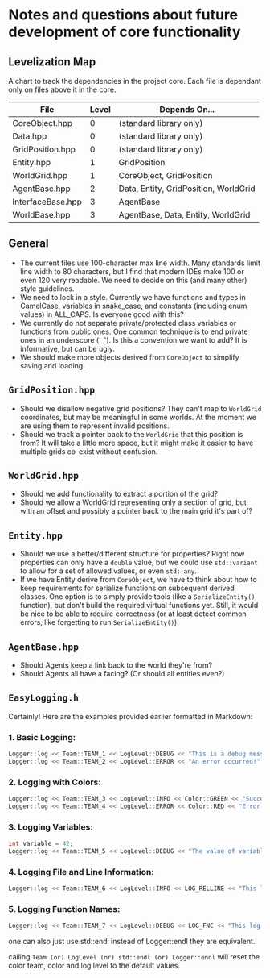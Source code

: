 # Notes and questions about future development of core functionality

## Levelization Map

A chart to track the dependencies in the project core.  Each file is dependant
only on files above it in the core.

| File              | Level | Depends On...                         |
| ----------------- | ----- | ------------------------------------- |
| CoreObject.hpp    | 0     | (standard library only)               |
| Data.hpp          | 0     | (standard library only)               |
| GridPosition.hpp  | 0     | (standard library only)               |
| Entity.hpp        | 1     | GridPosition                          |
| WorldGrid.hpp     | 1     | CoreObject, GridPosition              |
| AgentBase.hpp     | 2     | Data, Entity, GridPosition, WorldGrid |
| InterfaceBase.hpp | 3     | AgentBase                             |
| WorldBase.hpp     | 3     | AgentBase, Data, Entity, WorldGrid    |

## General

- The current files use 100-character max line width.  Many standards limit line width to 80 characters, but I find that modern IDEs make 100 or even 120 very readable.  We need to decide on this (and many other) style guidelines.
- We need to lock in a style.  Currently we have functions and types in CamelCase, variables in snake_case, and constants (including enum values) in ALL_CAPS.  Is everyone good with this?
- We currently do not separate private/protected class variables or functions from public ones.  One common technique is to end private ones in an underscore ('_').  Is this a convention we want to add?  It is informative, but can be ugly.
- We should make more objects derived from `CoreObject` to simplify saving and loading.

## `GridPosition.hpp`

- Should we disallow negative grid positions?  They can't map to `WorldGrid` coordinates, but may be meaningful in some worlds.  At the moment we are using them to represent invalid positions.
- Should we track a pointer back to the `WorldGrid` that this position is from?  It will take a little more space, but it might make it easier to have multiple grids co-exist without confusion.

## `WorldGrid.hpp`

- Should we add functionality to extract a portion of the grid?
- Should we allow a WorldGrid representing only a section of grid, but with an offset and possibly a pointer back to the main grid it's part of?

## `Entity.hpp`

- Should we use a better/different structure for properties?  Right now properties can only have a `double` value, but we could use `std::variant` to allow for a set of allowed values, or even `std::any`.
- If we have Entity derive from `CoreObject`, we have to think about how to keep requirements for serialize functions on subsequent derived classes.  One option is to simply provide tools (like a `SerializeEntity()` function), but don't build the required virtual functions yet.  Still, it would be nice to be able to require correctness (or at least detect common errors, like forgetting to run `SerializeEntity()`)

## `AgentBase.hpp`

- Should Agents keep a link back to the world they're from?
- Should Agents all have a facing?  (Or should all entities even?)


## `EasyLogging.h`

Certainly! Here are the examples provided earlier formatted in Markdown:

### 1. Basic Logging:
```cpp
Logger::log << Team::TEAM_1 << LogLevel::DEBUG << "This is a debug message." << Logger::endl;
Logger::log << Team::TEAM_2 << LogLevel::ERROR << "An error occurred!" << Logger::endl;
```

### 2. Logging with Colors:
```cpp
Logger::log << Team::TEAM_3 << LogLevel::INFO << Color::GREEN << "Success message." << Logger::endl;
Logger::log << Team::TEAM_4 << LogLevel::ERROR << Color::RED << "Error message." << Logger::endl;
```

### 3. Logging Variables:
```cpp
int variable = 42;
Logger::log << Team::TEAM_5 << LogLevel::DEBUG << "The value of variable is: " << variable << Logger::endl;
```

### 4. Logging File and Line Information:
```cpp
Logger::log << Team::TEAM_6 << LogLevel::INFO << LOG_RELLINE << "This log is from " << __FILE__ << " line " << __LINE__ << Logger::endl;
```

### 5. Logging Function Names:
```cpp
Logger::log << Team::TEAM_7 << LogLevel::DEBUG << LOG_FNC << "This log is inside the function." << Logger::endl;
```

one can also just use std::endl instead of Logger::endl they are equivalent.


calling `Team (or) LogLevel (or) std::endl (or) Logger::endl` will reset the color team, color and log level to the default values.


